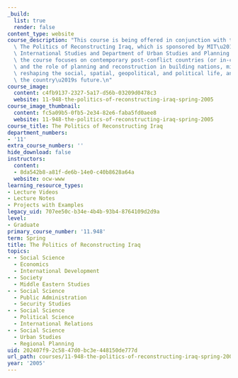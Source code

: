 ```yaml
---
_build:
  list: true
  render: false
content_type: website
course_description: "This course is being offered in conjunction with the colloquium\
  \ The Politics of Reconstructing Iraq, which is sponsored by MIT\u2019s Center for\
  \ International Studies and Department of Urban Studies and Planning. Fundamentally,\
  \ the course focuses on contemporary post-conflict countries (or in-conflict countries)\
  \ and the role of planning and reconstruction in building nations, mitigating conflicts,\
  \ reshaping the social, spatial, geopolitical, and political life, and determining\
  \ the country\u2019s future.\n"
course_image:
  content: c4fb9137-2327-5a17-d56b-03209d0478c3
  website: 11-948-the-politics-of-reconstructing-iraq-spring-2005
course_image_thumbnail:
  content: fc5a09b5-0fb5-2e34-82e6-faba5fd0aee8
  website: 11-948-the-politics-of-reconstructing-iraq-spring-2005
course_title: The Politics of Reconstructing Iraq
department_numbers:
- '11'
extra_course_numbers: ''
hide_download: false
instructors:
  content:
  - 8da542b8-a81f-de6b-14e0-c40b8628a64a
  website: ocw-www
learning_resource_types:
- Lecture Videos
- Lecture Notes
- Projects with Examples
legacy_uid: 707ee50c-b34e-4b4b-93b4-8764109d2d9a
level:
- Graduate
primary_course_number: '11.948'
term: Spring
title: The Politics of Reconstructing Iraq
topics:
- - Social Science
  - Economics
  - International Development
- - Society
  - Middle Eastern Studies
- - Social Science
  - Public Administration
  - Security Studies
- - Social Science
  - Political Science
  - International Relations
- - Social Science
  - Urban Studies
  - Regional Planning
uid: 202407f9-2c58-47d0-bc3e-448150de777d
url_path: courses/11-948-the-politics-of-reconstructing-iraq-spring-2005
year: '2005'
---
```

